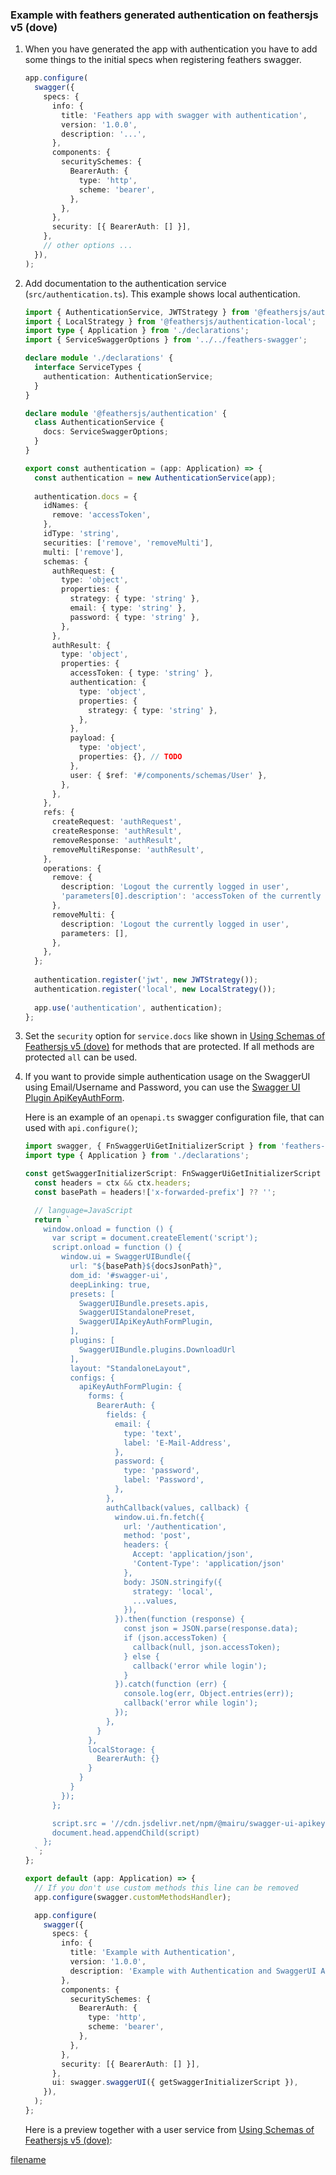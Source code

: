 ### Example with feathers generated authentication on feathersjs v5 (dove) <!-- {docsify-ignore} -->

1. When you have generated the app with authentication you have to add some things to the initial
   specs when registering feathers swagger.

   ```typescript
   app.configure(
     swagger({
       specs: {
         info: {
           title: 'Feathers app with swagger with authentication',
           version: '1.0.0',
           description: '...',
         },
         components: {
           securitySchemes: {
             BearerAuth: {
               type: 'http',
               scheme: 'bearer',
             },
           },
         },
         security: [{ BearerAuth: [] }],
       },
       // other options ...
     }),
   );
   ```

2. Add documentation to the authentication service (`src/authentication.ts`).
   This example shows local authentication.

   ```typescript
   import { AuthenticationService, JWTStrategy } from '@feathersjs/authentication';
   import { LocalStrategy } from '@feathersjs/authentication-local';
   import type { Application } from './declarations';
   import { ServiceSwaggerOptions } from '../../feathers-swagger';
   
   declare module './declarations' {
     interface ServiceTypes {
       authentication: AuthenticationService;
     }
   }
   
   declare module '@feathersjs/authentication' {
     class AuthenticationService {
       docs: ServiceSwaggerOptions;
     }
   }
   
   export const authentication = (app: Application) => {
     const authentication = new AuthenticationService(app);
     
     authentication.docs = {
       idNames: {
         remove: 'accessToken',
       },
       idType: 'string',
       securities: ['remove', 'removeMulti'],
       multi: ['remove'],
       schemas: {
         authRequest: {
           type: 'object',
           properties: {
             strategy: { type: 'string' },
             email: { type: 'string' },
             password: { type: 'string' },
           },
         },
         authResult: {
           type: 'object',
           properties: {
             accessToken: { type: 'string' },
             authentication: {
               type: 'object',
               properties: {
                 strategy: { type: 'string' },
               },
             },
             payload: {
               type: 'object',
               properties: {}, // TODO
             },
             user: { $ref: '#/components/schemas/User' },
           },
         },
       },
       refs: {
         createRequest: 'authRequest',
         createResponse: 'authResult',
         removeResponse: 'authResult',
         removeMultiResponse: 'authResult',
       },
       operations: {
         remove: {
           description: 'Logout the currently logged in user',
           'parameters[0].description': 'accessToken of the currently logged in user',
         },
         removeMulti: {
           description: 'Logout the currently logged in user',
           parameters: [],
         },
       },
     };
       
     authentication.register('jwt', new JWTStrategy());
     authentication.register('local', new LocalStrategy());
     
     app.use('authentication', authentication);
   };
   ```

3. Set the `security` option for `service.docs` like shown in
   [Using Schemas of Feathersjs v5 (dove)](/examples/generated_service_v5.md) for methods that are protected. 
   If all methods are protected `all` can be used.

4. If you want to provide simple authentication usage on the SwaggerUI using Email/Username and Password,
   you can use the [Swagger UI Plugin ApiKeyAuthForm](https://github.com/Mairu/swagger-ui-apikey-auth-form).

   Here is an example of an `openapi.ts` swagger configuration file, that can used with `api.configure()`;

   ```typescript
   import swagger, { FnSwaggerUiGetInitializerScript } from 'feathers-swagger';
   import type { Application } from './declarations';
   
   const getSwaggerInitializerScript: FnSwaggerUiGetInitializerScript = ({ docsJsonPath, ctx }) => {
     const headers = ctx && ctx.headers;
     const basePath = headers!['x-forwarded-prefix'] ?? '';
   
     // language=JavaScript
     return `
       window.onload = function () {
         var script = document.createElement('script');
         script.onload = function () {
           window.ui = SwaggerUIBundle({
             url: "${basePath}${docsJsonPath}",
             dom_id: '#swagger-ui',
             deepLinking: true,
             presets: [
               SwaggerUIBundle.presets.apis,
               SwaggerUIStandalonePreset,
               SwaggerUIApiKeyAuthFormPlugin,
             ],
             plugins: [
               SwaggerUIBundle.plugins.DownloadUrl
             ],
             layout: "StandaloneLayout",
             configs: {
               apiKeyAuthFormPlugin: {
                 forms: {
                   BearerAuth: {
                     fields: {
                       email: {
                         type: 'text',
                         label: 'E-Mail-Address',
                       },
                       password: {
                         type: 'password',
                         label: 'Password',
                       },
                     },
                     authCallback(values, callback) {
                       window.ui.fn.fetch({
                         url: '/authentication',
                         method: 'post',
                         headers: {
                           Accept: 'application/json',
                           'Content-Type': 'application/json'
                         },
                         body: JSON.stringify({
                           strategy: 'local',
                           ...values,
                         }),
                       }).then(function (response) {
                         const json = JSON.parse(response.data);
                         if (json.accessToken) {
                           callback(null, json.accessToken);
                         } else {
                           callback('error while login');
                         }
                       }).catch(function (err) {
                         console.log(err, Object.entries(err));
                         callback('error while login');
                       });
                     },
                   }
                 },
                 localStorage: {
                   BearerAuth: {}
                 }
               }
             }
           });
         };
   
         script.src = '//cdn.jsdelivr.net/npm/@mairu/swagger-ui-apikey-auth-form@1/dist/swagger-ui-apikey-auth-form.js';
         document.head.appendChild(script)
       };
     `;
   };
   
   export default (app: Application) => {
     // If you don't use custom methods this line can be removed
     app.configure(swagger.customMethodsHandler);
   
     app.configure(
       swagger({
         specs: {
           info: {
             title: 'Example with Authentication',
             version: '1.0.0',
             description: 'Example with Authentication and SwaggerUI ApiKeyAuthForm plugin',
           },
           components: {
             securitySchemes: {
               BearerAuth: {
                 type: 'http',
                 scheme: 'bearer',
               },
             },
           },
           security: [{ BearerAuth: [] }],
         },
         ui: swagger.swaggerUI({ getSwaggerInitializerScript }),
       }),
     );
   };
   ```

   Here is a preview together with a user service from [Using Schemas of Feathersjs v5 (dove)](/examples/generated_service_v5.md):


[filename](../swagger-ui/index.html?url=../examples/authentication_v5_plugin.json ':include class=swui-preview')
